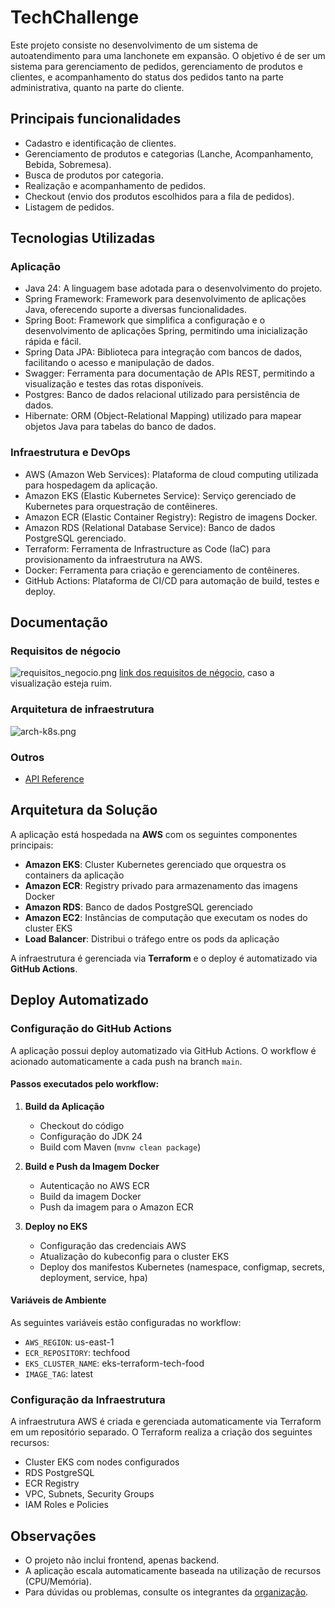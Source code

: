 
# TechChallenge

Este projeto consiste no desenvolvimento de um sistema de autoatendimento para uma lanchonete em expansão. O objetivo é de ser um sistema para gerenciamento de pedidos, gerenciamento de produtos e clientes, e acompanhamento do status dos pedidos tanto na parte administrativa, quanto na parte do cliente.


## Principais funcionalidades

- Cadastro e identificação de clientes.
- Gerenciamento de produtos e categorias (Lanche, Acompanhamento, Bebida, Sobremesa).
- Busca de produtos por categoria.
- Realização e acompanhamento de pedidos.
- Checkout (envio dos produtos escolhidos para a fila de pedidos).
- Listagem de pedidos.



## Tecnologias Utilizadas

### Aplicação
- Java 24: A linguagem base adotada para o desenvolvimento do projeto.
- Spring Framework: Framework para desenvolvimento de aplicações Java, oferecendo suporte a diversas funcionalidades.
- Spring Boot: Framework que simplifica a configuração e o desenvolvimento de aplicações Spring, permitindo uma inicialização rápida e fácil.
- Spring Data JPA: Biblioteca para integração com bancos de dados, facilitando o acesso e manipulação de dados.
- Swagger: Ferramenta para documentação de APIs REST, permitindo a visualização e testes das rotas disponíveis.
- Postgres: Banco de dados relacional utilizado para persistência de dados.
- Hibernate: ORM (Object-Relational Mapping) utilizado para mapear objetos Java para tabelas do banco de dados.

### Infraestrutura e DevOps
- AWS (Amazon Web Services): Plataforma de cloud computing utilizada para hospedagem da aplicação.
- Amazon EKS (Elastic Kubernetes Service): Serviço gerenciado de Kubernetes para orquestração de contêineres.
- Amazon ECR (Elastic Container Registry): Registro de imagens Docker.
- Amazon RDS (Relational Database Service): Banco de dados PostgreSQL gerenciado.
- Terraform: Ferramenta de Infrastructure as Code (IaC) para provisionamento da infraestrutura na AWS.
- Docker: Ferramenta para criação e gerenciamento de contêineres.
- GitHub Actions: Plataforma de CI/CD para automação de build, testes e deploy.

## Documentação

### Requisitos de négocio 
![requisitos_negocio.png](docs/requisitos_negocio.png)
[link dos requisitos de négocio](https://excalidraw.com/#room=956182d839a6f9a2ee9c,TUlZhpNnWnFA-Q_HF-FuMw), caso a visualização esteja ruim.

### Arquitetura de infraestrutura
![arch-k8s.png](docs/arch-k8s.png)

### Outros 
- [API Reference](docs/API-Reference.md)

## Arquitetura da Solução

A aplicação está hospedada na **AWS** com os seguintes componentes principais:

- **Amazon EKS**: Cluster Kubernetes gerenciado que orquestra os containers da aplicação
- **Amazon ECR**: Registry privado para armazenamento das imagens Docker
- **Amazon RDS**: Banco de dados PostgreSQL gerenciado
- **Amazon EC2**: Instâncias de computação que executam os nodes do cluster EKS
- **Load Balancer**: Distribui o tráfego entre os pods da aplicação

A infraestrutura é gerenciada via **Terraform** e o deploy é automatizado via **GitHub Actions**.

## Deploy Automatizado

### Configuração do GitHub Actions

A aplicação possui deploy automatizado via GitHub Actions. O workflow é acionado automaticamente a cada push na branch `main`.

#### Passos executados pelo workflow:

1. **Build da Aplicação**
   - Checkout do código
   - Configuração do JDK 24
   - Build com Maven (`mvnw clean package`)
   
2. **Build e Push da Imagem Docker**
   - Autenticação no AWS ECR
   - Build da imagem Docker
   - Push da imagem para o Amazon ECR
   
3. **Deploy no EKS**
   - Configuração das credenciais AWS
   - Atualização do kubeconfig para o cluster EKS
   - Deploy dos manifestos Kubernetes (namespace, configmap, secrets, deployment, service, hpa)

#### Variáveis de Ambiente

As seguintes variáveis estão configuradas no workflow:
- `AWS_REGION`: us-east-1
- `ECR_REPOSITORY`: techfood
- `EKS_CLUSTER_NAME`: eks-terraform-tech-food
- `IMAGE_TAG`: latest

### Configuração da Infraestrutura

A infraestrutura AWS é criada e gerenciada automaticamente via Terraform em um repositório separado. O Terraform realiza a criação dos seguintes recursos:
- Cluster EKS com nodes configurados
- RDS PostgreSQL
- ECR Registry
- VPC, Subnets, Security Groups
- IAM Roles e Policies

## Observações
- O projeto não inclui frontend, apenas backend.
- A aplicação escala automaticamente baseada na utilização de recursos (CPU/Memória).
- Para dúvidas ou problemas, consulte os integrantes da [organização](https://github.com/tech-pos-soat-architecture-fiap).
